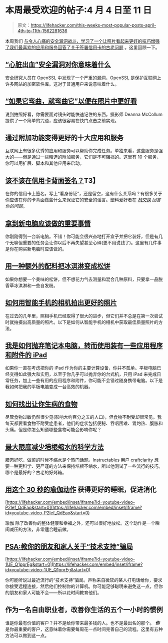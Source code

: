 # 本周最受欢迎的帖子:4 月 4 日至 11 日

> 原文：<https://lifehacker.com/this-weeks-most-popular-posts-april-4th-to-11th-1562281636>

本周我们 [与令人心痛的安全漏洞](http://lifehacker.com/what-the-heartbleed-security-bug-means-for-you-1560801201)[战斗，学习了一个让照片看起来更好的技巧](http://lifehacker.com/if-it-bends-bend-it-to-look-better-in-photos-1558996391)[增强了我们最喜欢的应用和服务](http://lifehacker.com/top-10-apps-and-services-made-better-by-add-ons-1558382325)[回答了关于签署信用卡的古老问题](http://lifehacker.com/should-you-sign-the-back-of-your-credit-card-1558289863) 。这里回顾一下。



## [“心脏出血”安全漏洞对你意味着什么](http://lifehacker.com/what-the-heartbleed-security-bug-means-for-you-1560801201)

安全研究人员在 OpenSSL 中发现了一个严重的漏洞，OpenSSL 是保护互联网上许多网站的加密软件库。这对于普通用户来说意味着什么。

## [“如果它弯曲，就弯曲它”以便在照片中更好看](http://lifehacker.com/if-it-bends-bend-it-to-look-better-in-photos-1558996391)

说到拍照好看，你需要面对镜头时能快速记住的东西。摄影师 Deanna McCollum 提供了一个简单的咒语，应该很容易在快门点击之前实现。

## 通过附加功能变得更好的十大应用和服务

互联网上有很多优秀的应用和服务可以帮助你完成任务。单独来看，这些服务是强大的——但是通过一些精选的附加服务，它们是不可阻挡的。这里有 10 个服务，你可以用扩展、脚本和其他应用来启动。

## [该不该在信用卡背面签名？](http://lifehacker.com/should-you-sign-the-back-of-your-credit-card-1558289863)T3】

在你的信用卡上签名，写上“看身份证”，还是留空，这有什么关系吗？有很多关于你应该在你的卡背面做些什么来保证它的安全的谣言。塑料爱好者在 [*栈交换*](http://superuser.com/?utm_source=lifehacker&utm_medium=syndication&utm_campaign=crowdhacker&utm_content=money-112) *回答你的问题*。

## [拿到新电脑应该做的重要事情](http://lifehacker.com/the-important-things-you-should-do-when-you-get-a-new-c-1559946098)

你刚刚得到一台新电脑。不错！你可能会很兴奋地打开盒子并把它装好，但是有几个无聊但重要的任务会让你以后不再失望甚至心碎(更不用说钱了)。这里有几件事是你在购买新电脑时应该做的。

## [用一种额外的配料把冰淇淋变成松饼](http://lifehacker.com/turn-ice-cream-into-muffins-with-just-one-extra-ingredi-1561904955)

如果你想要一个美味的松饼，但不想花力气去测量和混合几种原料，只要拿一品脱香草冰淇淋和一些自发粉。

## [如何用智能手机的相机拍出更好的照片](http://lifehacker.com/how-to-take-better-pictures-with-your-smartphones-camer-5662812)

在过去的几年里，照相手机已经取得了很大的进步，但它们并不总是在第一次尝试时就拍摄出高质量的照片。以下是如何从智能手机的相机中获取最佳质量照片的方法。

## [我是如何抛弃笔记本电脑，转而使用装有一些应用程序和附件的 iPad](http://lifehacker.com/how-i-ditched-my-laptop-for-an-ipad-with-a-few-apps-and-1560205540)

如果你一直在考虑把你的 iPad 作为你的主要计算设备，你并不孤单。平板电脑已经变得如此强大和实用，以至于你几乎可以抛弃你的台式机，只用 iPad 来完成日常任务，加上一些有用的应用程序和附件，你可能不会错过随身携带电脑。以下是我如何把我的平板电脑变成一台高效的机器。

## [如何找出让你生病的食物](http://lifehacker.com/how-to-find-out-which-foods-are-making-you-sick-1557628052)

尽管食物过敏仍然很少见(影响大约百分之五的人口)，但食物不耐受却很常见。我每天都要看食物不耐受症患者，他们的症状包括便秘、吞咽困难、胃灼热、腹胀和头痛。但是你怎么知道哪些食物可能会影响你呢？

## [最大限度减少培根缩水的科学方法](http://lifehacker.com/a-scientific-approach-to-minimizing-bacon-shrinkage-1557875979)

腊肉好吃，做菜的时候不缩水是个热门话题。Instructables 用户 [craftclarity](http://www.instructables.com/member/craftclarity/) 想要一种更科学、更严谨的方法来保持培根不缩水，所以他测试了一些流行的技巧。哪个是最好的？古老的好烤箱。

## [用这个 30 秒的瑜伽动作](http://lifehacker.com/get-better-sleep-and-improve-digestion-with-this-30-sec-1560833835) 获得更好的睡眠，促进消化

 [https://lifehacker.com/embed/inset/iframe?id=youtube-video-P2Ief_QdEao&start=0](https://lifehacker.com/embed/inset/iframe?id=youtube-video-P2Ief_QdEao&start=0) 

瑜伽 除了改善你的整体健康和幸福之外，还可以很好地放松。这个动作是一个瞬间减压的方法，非常适合睡前做。

## [PSA:教你的朋友和家人关于“技术支持”骗局](http://lifehacker.com/psa-teach-your-friends-and-family-about-tech-support-1560076268)

 [https://lifehacker.com/embed/inset/iframe?id=youtube-video-1UE_Q1pprEg&start=0](https://lifehacker.com/embed/inset/iframe?id=youtube-video-1UE_Q1pprEg&start=0) 

你可能听说过最近流行的“技术支持”骗局。声称来自微软的某人打电话给你，要求你接受远程连接，然后他们控制你的计算机。你可能足够聪明来避免这一点，但你的朋友和家人可能不会——所以花时间教育他们。

## 作为一名自由职业者，改善你生活的五个一小时的惯例

谁是你最有价值的客户？并不是给你带来最多钱的人。也不是最出名的那个。 ***你*** 是你最重要的客户，这意味着你需要每周花一点时间完善自己的流程。这里有五种方法可以做到这一点。
